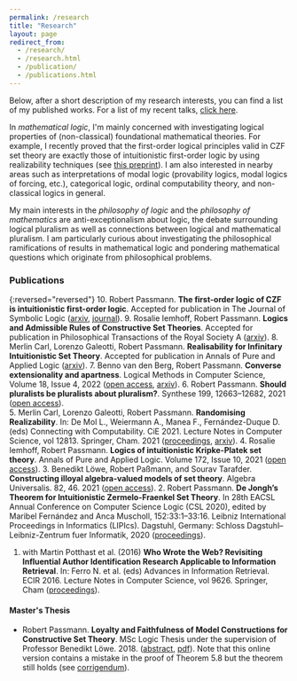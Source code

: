 ```yaml
---
permalink: /research
title: "Research"
layout: page
redirect_from: 
  - /research/
  - /research.html
  - /publication/
  - /publications.html
---
```


Below, after a short description of my research interests, you can find a list of my published works. For a list of my recent talks, [click here](https://www.robertpassmann.eu/talks).

In *mathematical logic*, I'm mainly concerned with investigating logical properties of (non-classical) foundational mathematical theories. For example, I recently proved that the first-order logical principles valid in CZF set theory are exactly those of intuitionistic first-order logic by using realizability techniques (see [this preprint](https://arxiv.org/abs/2112.00486)). I am also interested in nearby areas such as interpretations of modal logic (provability logics, modal logics of forcing, etc.), categorical logic, ordinal computability theory, and non-classical logics in general. 

My main interests in the *philosophy of logic* and the *philosophy of mathematics* are anti-exceptionalism about logic, the debate surrounding logical pluralism as well as connections between logical and mathematical pluralism. I am particularly curious about investigating the philosophical ramifications of results in mathematical logic and pondering mathematical questions which originate from philosophical problems. 

### Publications
{:reversed="reversed"}
10. Robert Passmann. **The first-order logic of CZF is intuitionistic first-order logic**. Accepted for publication in The Journal of Symbolic Logic ([arxiv](https://arxiv.org/abs/2112.00486), [journal](https://www.doi.org/10.1017/jsl.2022.51)).
9. Rosalie Iemhoff, Robert Passmann. **Logics and Admissible Rules of Constructive Set Theories**. Accepted for publication in Philosophical Transactions of the Royal Society A ([arxiv](https://arxiv.org/abs/2212.03105)).
8. Merlin Carl, Lorenzo Galeotti, Robert Passmann. **Realisability for Infinitary Intuitionistic Set Theory**. Accepted for publication in Annals of Pure and Applied Logic ([arxiv](https://arxiv.org/abs/2009.12172)).
7. Benno van den Berg, Robert Passmann. **Converse extensionality and apartness**. Logical Methods in Computer Science, Volume 18, Issue 4, 2022 ([open access](https://lmcs.episciences.org/10511), [arxiv](https://arxiv.org/abs/2103.14482)).
6. Robert Passmann. **Should pluralists be pluralists about pluralism?**. Synthese 199, 12663–12682, 2021 ([open access](https://doi.org/10.1007/s11229-021-03348-5)).  
5. Merlin Carl, Lorenzo Galeotti, Robert Passmann. **Randomising Realizability**. In: De Mol L., Weiermann A., Manea F., Fernández-Duque D. (eds) Connecting with Computability. CiE 2021. Lecture Notes in Computer Science, vol 12813. Springer, Cham. 2021 ([proceedings](https://doi.org/10.1007/978-3-030-80049-9_8), [arxiv](https://arxiv.org/abs/2101.12656)).
4. Rosalie Iemhoff, Robert Passmann. **Logics of intuitionistic Kripke-Platek set theory**. Annals of Pure and Applied Logic. Volume 172, Issue 10, 2021 ([open access](https://doi.org/10.1016/j.apal.2021.103014)).
3. Benedikt Löwe, Robert Paßmann, and Sourav Tarafder. **Constructing illoyal algebra-valued models of set theory**. Algebra Universalis. 82, 46. 2021 ([open access](https://doi.org/10.1007/s00012-021-00735-4)). 
2. Robert Passmann. **De Jongh’s Theorem for Intuitionistic Zermelo-Fraenkel Set Theory**. In 28th EACSL Annual Conference on Computer Science Logic (CSL 2020), edited by Maribel Fernández and Anca Muscholl, 152:33:1–33:16. Leibniz International Proceedings in Informatics (LIPIcs). Dagstuhl, Germany: Schloss Dagstuhl–Leibniz-Zentrum fuer Informatik, 2020 ([proceedings](https://doi.org/10.4230/LIPIcs.CSL.2020.33)).
1. with Martin Potthast et al. (2016) **Who Wrote the Web? Revisiting Influential Author Identification Research Applicable to Information Retrieval**. In: Ferro N. et al. (eds) Advances in Information Retrieval. ECIR 2016. Lecture Notes in Computer Science, vol 9626. Springer, Cham ([proceedings](https://link.springer.com/chapter/10.1007%2F978-3-319-30671-1_29)).


#### Master's Thesis
- Robert Passmann. **Loyalty and Faithfulness of Model Constructions for Constructive Set Theory**. MSc Logic Thesis under the supervision of Professor Benedikt Löwe. 2018. ([abstract](https://eprints.illc.uva.nl/1612/), [pdf](https://eprints.illc.uva.nl/1612/7/MoL-2018-03.text.pdf)). Note that this online version contains a mistake in the proof of Theorem 5.8 but the theorem still holds (see [corrigendum](https://www.robertpassmann.eu/files/corrigendum-thesis.pdf)).
